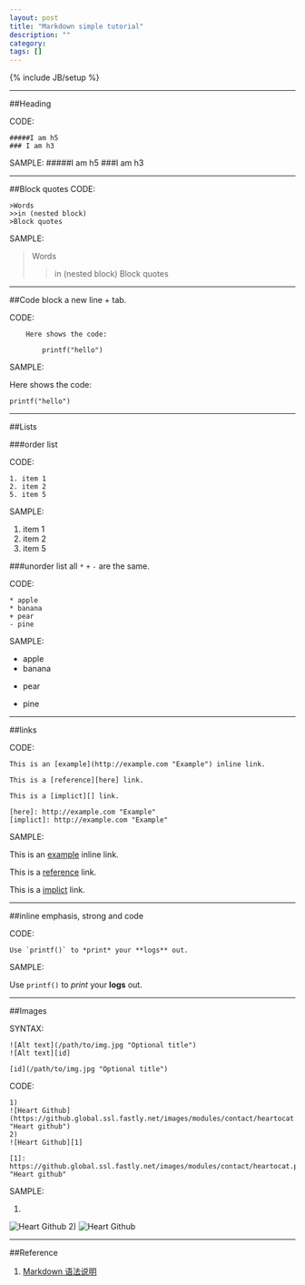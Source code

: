 ```yaml
---
layout: post
title: "Markdown simple tutorial"
description: ""
category: 
tags: []
---
```

{% include JB/setup %}



* * *
##Heading

CODE:

	#####I am h5
	### I am h3


SAMPLE:
#####I am h5
###I am h3

***
##Block quotes
CODE:

	>Words
	>>in (nested block)
	>Block quotes

SAMPLE:
>Words
>>in (nested block)
>Block quotes



- -  -
##Code block
a new line + tab.

CODE:

		Here shows the code:

			printf("hello")


SAMPLE:

Here shows the code:

	printf("hello")



- - -
##Lists

###order list

CODE:

	1. item 1
	2. item 2
	5. item 5

SAMPLE:

1. item 1
2. item 2
5. item 5


###unorder list
all `*` `+` `-` are the same.

CODE:
	
	* apple
	* banana
	+ pear
	- pine 

SAMPLE:

* apple
* banana
+ pear
- pine 



- - -
##links

CODE:

	This is an [example](http://example.com "Example") inline link.

	This is a [reference][here] link.

	This is a [implict][] link.

	[here]: http://example.com "Example"
	[implict]: http://example.com "Example"

SAMPLE:

This is an [example](http://example.com "Example") inline link.

This is a [reference][here] link.

This is a [implict][] link.

[here]: http://example.com "Example"
[implict]: http://example.com "Example"


---
##inline emphasis, strong and code

CODE:

	Use `printf()` to *print* your **logs** out.

SAMPLE:

Use `printf()` to *print* your **logs** out.


---
##Images

SYNTAX:

	![Alt text](/path/to/img.jpg "Optional title")
	![Alt text][id]

	[id](/path/to/img.jpg "Optional title")

CODE:
	
	1)
	![Heart Github](https://github.global.ssl.fastly.net/images/modules/contact/heartocat.png "Heart github")
	2)
	![Heart Github][1]

	[1]: https://github.global.ssl.fastly.net/images/modules/contact/heartocat.png "Heart github"

SAMPLE:

1)
![Heart Github](https://github.global.ssl.fastly.net/images/modules/contact/heartocat.png "Heart github")
2)
![Heart Github][1]

[1]: https://github.global.ssl.fastly.net/images/modules/contact/heartocat.png "Heart github"


- - -
##Reference

1. [Markdown 语法说明](http://wowubuntu.com/markdown)